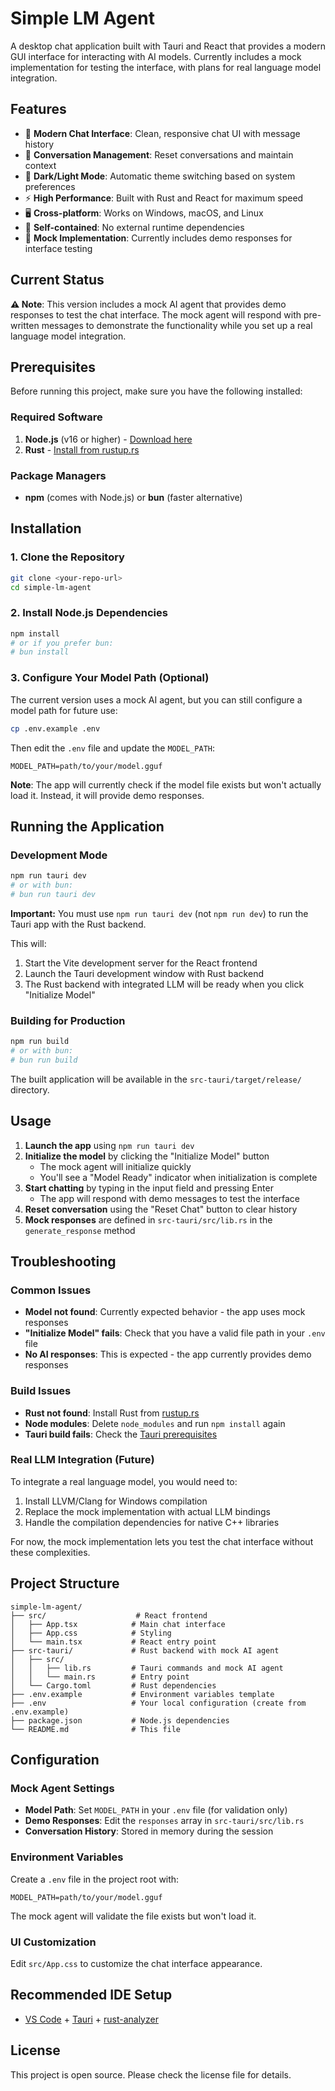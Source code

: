 # Simple LM Agent

A desktop chat application built with Tauri and React that provides a modern GUI interface for interacting with AI models. Currently includes a mock implementation for testing the interface, with plans for real language model integration.

## Features

- 💬 **Modern Chat Interface**: Clean, responsive chat UI with message history
- 🔄 **Conversation Management**: Reset conversations and maintain context
- 🌙 **Dark/Light Mode**: Automatic theme switching based on system preferences
- ⚡ **High Performance**: Built with Rust and React for maximum speed
- 🖥️ **Cross-platform**: Works on Windows, macOS, and Linux
- 🚀 **Self-contained**: No external runtime dependencies
- 🧪 **Mock Implementation**: Currently includes demo responses for interface testing

## Current Status

**⚠️ Note**: This version includes a mock AI agent that provides demo responses to test the chat interface. The mock agent will respond with pre-written messages to demonstrate the functionality while you set up a real language model integration.

## Prerequisites

Before running this project, make sure you have the following installed:

### Required Software
1. **Node.js** (v16 or higher) - [Download here](https://nodejs.org/)
2. **Rust** - [Install from rustup.rs](https://rustup.rs/)

### Package Managers
- **npm** (comes with Node.js) or **bun** (faster alternative)

## Installation

### 1. Clone the Repository
```bash
git clone <your-repo-url>
cd simple-lm-agent
```

### 2. Install Node.js Dependencies
```bash
npm install
# or if you prefer bun:
# bun install
```

### 3. Configure Your Model Path (Optional)

The current version uses a mock AI agent, but you can still configure a model path for future use:

```bash
cp .env.example .env
```

Then edit the `.env` file and update the `MODEL_PATH`:

```env
MODEL_PATH=path/to/your/model.gguf
```

**Note**: The app will currently check if the model file exists but won't actually load it. Instead, it will provide demo responses.

## Running the Application

### Development Mode
```bash
npm run tauri dev
# or with bun:
# bun run tauri dev
```

**Important:** You must use `npm run tauri dev` (not `npm run dev`) to run the Tauri app with the Rust backend.

This will:
1. Start the Vite development server for the React frontend
2. Launch the Tauri development window with Rust backend
3. The Rust backend with integrated LLM will be ready when you click "Initialize Model"

### Building for Production
```bash
npm run build
# or with bun:
# bun run build
```

The built application will be available in the `src-tauri/target/release/` directory.

## Usage

1. **Launch the app** using `npm run tauri dev`
2. **Initialize the model** by clicking the "Initialize Model" button
   - The mock agent will initialize quickly
   - You'll see a "Model Ready" indicator when initialization is complete
3. **Start chatting** by typing in the input field and pressing Enter
   - The app will respond with demo messages to test the interface
4. **Reset conversation** using the "Reset Chat" button to clear history
5. **Mock responses** are defined in `src-tauri/src/lib.rs` in the `generate_response` method

## Troubleshooting

### Common Issues
- **Model not found**: Currently expected behavior - the app uses mock responses
- **"Initialize Model" fails**: Check that you have a valid file path in your `.env` file
- **No AI responses**: This is expected - the app currently provides demo responses

### Build Issues
- **Rust not found**: Install Rust from [rustup.rs](https://rustup.rs/)
- **Node modules**: Delete `node_modules` and run `npm install` again
- **Tauri build fails**: Check the [Tauri prerequisites](https://tauri.app/v1/guides/getting-started/prerequisites/)

### Real LLM Integration (Future)
To integrate a real language model, you would need to:
1. Install LLVM/Clang for Windows compilation
2. Replace the mock implementation with actual LLM bindings
3. Handle the compilation dependencies for native C++ libraries

For now, the mock implementation lets you test the chat interface without these complexities.

## Project Structure
```
simple-lm-agent/
├── src/                    # React frontend
│   ├── App.tsx            # Main chat interface
│   ├── App.css            # Styling
│   └── main.tsx           # React entry point
├── src-tauri/             # Rust backend with mock AI agent
│   ├── src/
│   │   ├── lib.rs         # Tauri commands and mock AI agent
│   │   └── main.rs        # Entry point
│   └── Cargo.toml         # Rust dependencies
├── .env.example           # Environment variables template
├── .env                   # Your local configuration (create from .env.example)
├── package.json           # Node.js dependencies
└── README.md              # This file
```

## Configuration

### Mock Agent Settings
- **Model Path**: Set `MODEL_PATH` in your `.env` file (for validation only)
- **Demo Responses**: Edit the `responses` array in `src-tauri/src/lib.rs`
- **Conversation History**: Stored in memory during the session

### Environment Variables
Create a `.env` file in the project root with:
```env
MODEL_PATH=path/to/your/model.gguf
```

The mock agent will validate the file exists but won't load it.

### UI Customization
Edit `src/App.css` to customize the chat interface appearance.

## Recommended IDE Setup

- [VS Code](https://code.visualstudio.com/) + [Tauri](https://marketplace.visualstudio.com/items?itemName=tauri-apps.tauri-vscode) + [rust-analyzer](https://marketplace.visualstudio.com/items?itemName=rust-lang.rust-analyzer)

## License

This project is open source. Please check the license file for details.
